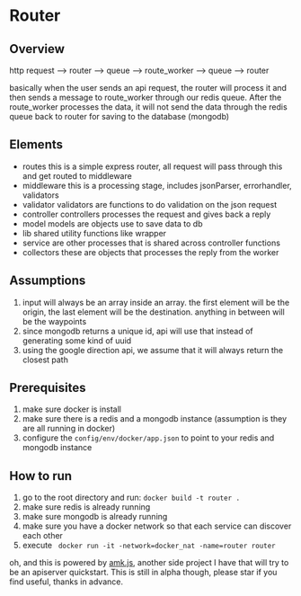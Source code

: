 # Router

## Overview

http request --> router --> queue --> route_worker --> queue --> router

basically when the user sends an api request, the router will process it and then sends a message to route_worker through our redis queue. After the route_worker processes the data, it will not send the data through the redis queue back to router for saving to the database (mongodb)

## Elements
- routes
this is a simple express router, all request will pass through this and get routed to middleware
- middleware
this is a processing stage, includes jsonParser, errorhandler, validators
- validator
validators are functions to do validation on the json request
- controller
controllers processes the request and gives back a reply
- model
models are objects use to save data to db
- lib
shared utility functions like wrapper
- service
are other processes that is shared across controller functions
- collectors
these are objects that processes the reply from the worker

## Assumptions

1. input will always be an array inside an array. the first element will be the origin, the last element will be the destination. anything in between will be the waypoints
2. since mongodb returns a unique id, api will use that instead of generating some kind of uuid
3. using the google direction api, we assume that it will always return the closest path


## Prerequisites

1. make sure docker is install
2. make sure there is a redis and a mongodb instance (assumption is they are all running in docker)
3. configure the ```config/env/docker/app.json``` to point to your redis and mongodb instance

## How to run

1. go to the root directory and run: ``` docker build -t router . ```
2. make sure redis is already running
3. make sure mongodb is already running
4. make sure you have a docker network so that each service can discover each other
5. execute ``` docker run -it -network=docker_nat -name=router router```

oh, and this is powered by [amk.js](https://github.com/heinrich10/amk), another side project I have that will try to be an apiserver quickstart. This is still in alpha though, please star if you find useful, thanks in advance.
